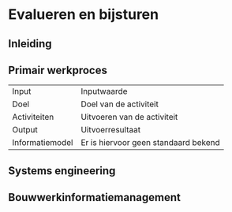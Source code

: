 # Evalueren en bijsturen



## Inleiding

## Primair werkproces

|    |    |
|-------|-------------|
| Input | Inputwaarde |
| Doel  | Doel van de activiteit |
| Activiteiten | Uitvoeren van de activiteit |
| Output | Uitvoerresultaat |
| Informatiemodel  |  Er is hiervoor geen standaard bekend  |


## Systems engineering


## Bouwwerkinformatiemanagement

